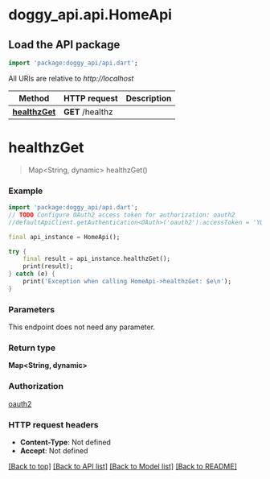 # doggy_api.api.HomeApi

## Load the API package
```dart
import 'package:doggy_api/api.dart';
```

All URIs are relative to *http://localhost*

Method | HTTP request | Description
------------- | ------------- | -------------
[**healthzGet**](HomeApi.md#healthzget) | **GET** /healthz | 


# **healthzGet**
> Map<String, dynamic> healthzGet()



### Example
```dart
import 'package:doggy_api/api.dart';
// TODO Configure OAuth2 access token for authorization: oauth2
//defaultApiClient.getAuthentication<OAuth>('oauth2').accessToken = 'YOUR_ACCESS_TOKEN';

final api_instance = HomeApi();

try {
    final result = api_instance.healthzGet();
    print(result);
} catch (e) {
    print('Exception when calling HomeApi->healthzGet: $e\n');
}
```

### Parameters
This endpoint does not need any parameter.

### Return type

**Map<String, dynamic>**

### Authorization

[oauth2](../README.md#oauth2)

### HTTP request headers

 - **Content-Type**: Not defined
 - **Accept**: Not defined

[[Back to top]](#) [[Back to API list]](../README.md#documentation-for-api-endpoints) [[Back to Model list]](../README.md#documentation-for-models) [[Back to README]](../README.md)

